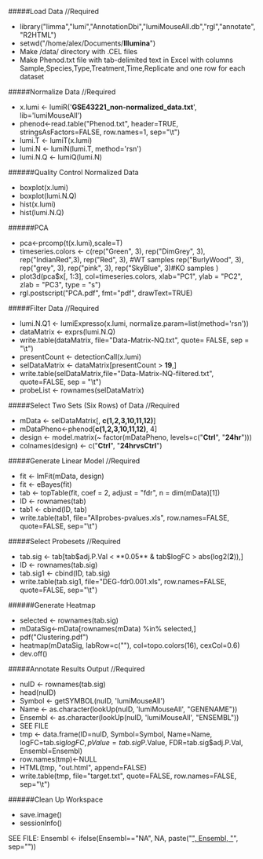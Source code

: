 #####Load Data //Required
- library("limma","lumi","AnnotationDbi","lumiMouseAll.db","rgl","annotate","R2HTML")
- setwd("/home/alex/Documents/**Illumina**")
- Make /data/ directory with .CEL files
- Make Phenod.txt file with tab-delimited text in Excel with columns Sample,Species,Type,Treatment,Time,Replicate and one row for each dataset

#####Normalize Data //Required
- x.lumi <- lumiR('**GSE43221_non-normalized_data.txt**', lib='lumiMouseAll')
- phenod<-read.table("Phenod.txt", header=TRUE, stringsAsFactors=FALSE, row.names=1, sep="\t")
- lumi.T <- lumiT(x.lumi)
- lumi.N <- lumiN(lumi.T, method='rsn')
- lumi.N.Q <- lumiQ(lumi.N)

######Quality Control Normalized Data
- boxplot(x.lumi)
- boxplot(lumi.N.Q)
- hist(x.lumi)
- hist(lumi.N.Q)

######PCA
- pca<-prcomp(t(x.lumi),scale=T)
- timeseries.colors <- c(rep("Green", 3),
rep("DimGrey", 3),
rep("IndianRed",3),
rep("Red", 3), #WT samples
rep("BurlyWood", 3),
rep("grey", 3),
rep("pink", 3),
rep("SkyBlue", 3)#KO samples
)
- plot3d(pca$x[, 1:3], col=timeseries.colors, xlab="PC1", ylab = "PC2", zlab = "PC3", type = "s")
- rgl.postscript("PCA.pdf", fmt="pdf", drawText=TRUE)

#####Filter Data //Required
- lumi.N.Q1 <- lumiExpresso(x.lumi, normalize.param=list(method='rsn'))
- dataMatrix <- exprs(lumi.N.Q)
- write.table(dataMatrix, file="Data-Matrix-NQ.txt", quote= FALSE, sep = "\t")
- presentCount <- detectionCall(x.lumi)
- selDataMatrix <- dataMatrix[presentCount > **19**,]
- write.table(selDataMatrix,file="Data-Matrix-NQ-filtered.txt", quote=FALSE, sep = "\t")
- probeList <- rownames(selDataMatrix)

#####Select Two Sets (Six Rows) of Data //Required
- mData <- selDataMatrix[, **c(1,2,3,10,11,12)**]
- mDataPheno<-phenod[**c(1,2,3,10,11,12)**, 4]
- design <- model.matrix(~ factor(mDataPheno, levels=c("**Ctrl**", "**24hr**")))
- colnames(design) <- c("**Ctrl**", "**24hrvsCtrl**")

#####Generate Linear Model //Required
- fit <- lmFit(mData, design)
- fit <- eBayes(fit)
- tab <- topTable(fit, coef = 2, adjust = "fdr", n = dim(mData)[1])
- ID <- rownames(tab)
- tab1 <- cbind(ID, tab)
- write.table(tab1, file="Allprobes-pvalues.xls", row.names=FALSE, quote=FALSE, sep="\t")

#####Select Probesets //Required
- tab.sig <- tab[tab$adj.P.Val < **0.05** & tab$logFC > abs(log2(**2**)),]
- ID <- rownames(tab.sig)
- tab.sig1 <- cbind(ID, tab.sig)
- write.table(tab.sig1, file="DEG-fdr0.001.xls", row.names=FALSE, quote=FALSE, sep="\t")

######Generate Heatmap
- selected  <- rownames(tab.sig)
- mDataSig<-mData[rownames(mData) %in% selected,]
- pdf("Clustering.pdf")
- heatmap(mDataSig, labRow=c(""), col=topo.colors(16), cexCol=0.6)
- dev.off()

#####Annotate Results Output //Required
- nuID <- rownames(tab.sig)
- head(nuID)
- Symbol <- getSYMBOL(nuID, 'lumiMouseAll')
- Name <- as.character(lookUp(nuID, 'lumiMouseAll', "GENENAME"))
- Ensembl <- as.character(lookUp(nuID, 'lumiMouseAll', "ENSEMBL"))
- SEE FILE
- tmp <- data.frame(ID=nuID, Symbol=Symbol, Name=Name, logFC=tab.sig$logFC, pValue=tab.sig$P.Value, FDR=tab.sig$adj.P.Val, Ensembl=Ensembl)
- row.names(tmp)<-NULL
- HTML(tmp, "out.html", append=FALSE)
- write.table(tmp, file="target.txt", quote=FALSE, row.names=FALSE, sep="\t")

######Clean Up Workspace
- save.image()
- sessionInfo()

SEE FILE: Ensembl <- ifelse(Ensembl=="NA", NA, paste("<a href='http://useast.ensembl.org/Mus_musculus/Gene/Summary?g=", Ensembl, "'>", Ensembl, "</a>", sep=""))
